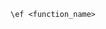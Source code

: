 <!-- TITLE: Editfunction -->
<!-- SUBTITLE: A quick summary of Editfunction -->


```pgsql
\ef <function_name>
```
